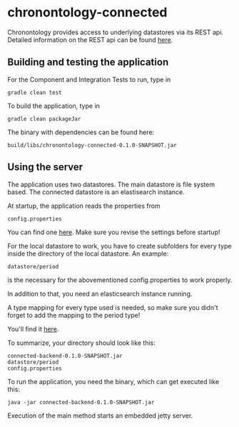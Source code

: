 # chronontology-connected

Chronontology provides access to underlying datastores via its REST api.
Detailed information on the REST api can be found [here](docs/rest-api-reference.md).

## Building and testing the application

For the Component and Integration Tests to run, type in

```
gradle clean test
```

To build the application, type in

```
gradle clean packageJar
```

The binary with dependencies can be found here:

```
build/libs/chronontology-connected-0.1.0-SNAPSHOT.jar
```

## Using the server

The application uses two datastores. The main datastore is
file system based. The connected datastore is an elastisearch instance.

At startup, the application reads the properties from 

```
config.properties
```

You can find one [here](config.properties). Make sure you revise the settings before startup!

For the local datastore to work, you have to create subfolders for every type 
inside the directory of the local datastore. An example:

```
datastore/period
```

is the necessary for the abovementioned config.properties to work properly.

In addition to that, you need an elasticsearch instance running.

A type mapping for every type used is needed, so make sure 
you didn't forget to add the mapping to the period type!
 
You'll find it [here](src/main/resources/mapping.json).

To summarize, your directory should look like this:

```
connected-backend-0.1.0-SNAPSHOT.jar
datastore/period
config.properties
```

To run the application, you need the binary, which can get executed like this:

```
java -jar connected-backend-0.1.0-SNAPSHOT.jar
```

Execution of the main method starts an embedded jetty server.







